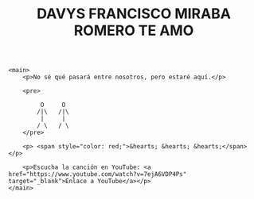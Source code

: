 <!DOCTYPE html>
<html lang="es">
<head>
    <meta charset="UTF-8">
    <meta name="viewport" content="width=device-width, initial-scale=1.0">
    <title>Mi Mensaje</title>
</head>
<body>
    <header>
        <h1>DAVYS FRANCISCO MIRABA ROMERO TE AMO</h1>
    </header>

    <main>
        <p>No sé qué pasará entre nosotros, pero estaré aquí.</p>

        <pre>
             
             O     O
            /|\   /|\
             |     |
            / \   / \
        </pre>

        <p> <span style="color: red;">&hearts; &hearts; &hearts;</span></p>

        <p>Escucha la canción en YouTube: <a href="https://www.youtube.com/watch?v=7ejA6VDP4Ps" target="_blank">Enlace a YouTube</a></p>
    </main>
</body>
</html>
